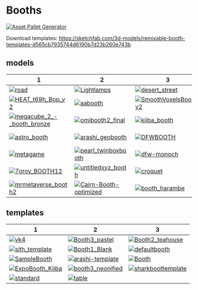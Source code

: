 # Booths

[![Asset Pallet Generator](https://github.com/neon-buidl/booths/actions/workflows/main.yml/badge.svg)](https://github.com/neon-buidl/booths/actions/workflows/main.yml)

Download templates: https://sketchfab.com/3d-models/remixable-booth-templates-d565cb7935744d6190b7d23b260e743b



 ## models


| 1 | 2 | 3 | 4 | 5 | 6 |
| --- | --- | --- | --- | --- | --- |
| [![road](models/environment/road.png)](models/environment/road.glb) | [![Lightlamps](models/environment/Lightlamps.png)](models/environment/Lightlamps.glb) | [![desert_street](models/environment/desert_street.png)](models/environment/desert_street.glb) | [![template_booth](models/booths/opti/template_booth.png)](models/booths/opti/template_booth.glb) | [![phetta_booth](models/booths/opti/phetta_booth.png)](models/booths/opti/phetta_booth.glb) | [![M3TV_stage](models/booths/opti/M3TV_stage.png)](models/booths/opti/M3TV_stage.glb) |
| [![HEAT_t69h_Bop_v2](models/booths/opti/HEAT_t69h_Bop_v2.png)](models/booths/opti/HEAT_t69h_Bop_v2.glb) | [![aabooth](models/booths/opti/aabooth.png)](models/booths/opti/aabooth.glb) | [![SmoothVoxelsBooth_v2](models/booths/opti/SmoothVoxelsBooth_v2.png)](models/booths/opti/SmoothVoxelsBooth_v2.glb) | [![pearlhyacinth_neonboothfinaltwin](models/booths/opti/pearlhyacinth_neonboothfinaltwin.png)](models/booths/opti/pearlhyacinth_neonboothfinaltwin.glb) | [![wiredspace](models/booths/opti/wiredspace.png)](models/booths/opti/wiredspace.glb) | [![Animated_Boomboxhead2](models/booths/opti/Animated_Boomboxhead2.png)](models/booths/opti/Animated_Boomboxhead2.glb) |
| [![megacube_2_-_booth_bronze](models/booths/opti/megacube_2_-_booth_bronze.png)](models/booths/opti/megacube_2_-_booth_bronze.glb) | [![omibooth2_final](models/booths/opti/omibooth2_final.png)](models/booths/opti/omibooth2_final.glb) | [![kiiba_booth](models/booths/opti/kiiba_booth.png)](models/booths/opti/kiiba_booth.glb) | [![uncannybooth](models/booths/opti/uncannybooth.png)](models/booths/opti/uncannybooth.glb) | [![HEAT_Booth2_Final-v2](models/booths/opti/HEAT_Booth2_Final-v2.png)](models/booths/opti/HEAT_Booth2_Final-v2.glb) | [![memory_booth](models/booths/opti/memory_booth.png)](models/booths/opti/memory_booth.glb) |
| [![astro_booth](models/booths/opti/astro_booth.png)](models/booths/opti/astro_booth.glb) | [![arashi_geobooth](models/booths/opti/arashi_geobooth.png)](models/booths/opti/arashi_geobooth.glb) | [![DFWBOOTH](models/booths/opti/DFWBOOTH.png)](models/booths/opti/DFWBOOTH.glb) | [![acandar_booth-v1](models/booths/opti/acandar_booth-v1.png)](models/booths/opti/acandar_booth-v1.glb) | [![dfw-emy](models/booths/opti/dfw-emy.png)](models/booths/opti/dfw-emy.glb) | [![HEAT_t69h_explaining_final](models/booths/opti/HEAT_t69h_explaining_final.png)](models/booths/opti/HEAT_t69h_explaining_final.glb) |
| [![metagame](models/booths/opti/metagame.png)](models/booths/opti/metagame.glb) | [![pearl_twinboxbooth](models/booths/opti/pearl_twinboxbooth.png)](models/booths/opti/pearl_twinboxbooth.glb) | [![dfw-monoch](models/booths/opti/dfw-monoch.png)](models/booths/opti/dfw-monoch.glb) | [![Tubbycats_booth-v2](models/booths/opti/Tubbycats_booth-v2.png)](models/booths/opti/Tubbycats_booth-v2.glb) | [![HEAT_Booth1_Final-v1](models/booths/opti/HEAT_Booth1_Final-v1.png)](models/booths/opti/HEAT_Booth1_Final-v1.glb) | [![HEAT_Smac_Dance1_Final](models/booths/opti/HEAT_Smac_Dance1_Final.png)](models/booths/opti/HEAT_Smac_Dance1_Final.glb) |
| [![7oroy_BOOTH12](models/booths/opti/7oroy_BOOTH12.png)](models/booths/opti/7oroy_BOOTH12.glb) | [![untitledxyz_booth](models/booths/opti/untitledxyz_booth.png)](models/booths/opti/untitledxyz_booth.glb) | [![croquet](models/booths/opti/croquet.png)](models/booths/opti/croquet.glb) | [![WRG_M3-NeonB-VirtConf_Booth_simplygon](models/booths/opti/WRG_M3-NeonB-VirtConf_Booth_simplygon.png)](models/booths/opti/WRG_M3-NeonB-VirtConf_Booth_simplygon.glb) | [![cryptoavatars_Booth](models/booths/opti/cryptoavatars_Booth.png)](models/booths/opti/cryptoavatars_Booth.glb) | [![3ov_booth](models/booths/opti/3ov_booth.png)](models/booths/opti/3ov_booth.glb) |
| [![mrmetaverse_booth2](models/booths/opti/mrmetaverse_booth2.png)](models/booths/opti/mrmetaverse_booth2.glb) | [![Cairn-Booth-optimized](models/booths/opti/Cairn-Booth-optimized.png)](models/booths/opti/Cairn-Booth-optimized.glb) | [![booth_harambe](models/booths/opti/booth_harambe.png)](models/booths/opti/booth_harambe.glb) | [![magickbooth](models/booths/opti/magickbooth.png)](models/booths/opti/magickbooth.glb) | [![MF_booth-v1](models/booths/opti/MF_booth-v1.png)](models/booths/opti/MF_booth-v1.glb) |
 ## templates


| 1 | 2 | 3 |
| --- | --- | --- |
| [![vk4](templates/vk4.png)](templates/vk4.glb) | [![Booth3_pastel](templates/Booth3_pastel.png)](templates/Booth3_pastel.glb) | [![Booth2_teahouse](templates/Booth2_teahouse.png)](templates/Booth2_teahouse.glb) |
| [![sith_template](templates/sith_template.png)](templates/sith_template.glb) | [![Booth1_Blank](templates/Booth1_Blank.png)](templates/Booth1_Blank.glb) | [![defaultbooth](templates/defaultbooth.png)](templates/defaultbooth.glb) |
| [![SampleBooth](templates/SampleBooth.png)](templates/SampleBooth.glb) | [![arashi-template](templates/arashi-template.png)](templates/arashi-template.glb) | [![Booth](templates/Booth.png)](templates/Booth.glb) |
| [![ExpoBooth_Kiiba](templates/ExpoBooth_Kiiba.png)](templates/ExpoBooth_Kiiba.glb) | [![booth3_neonified](templates/booth3_neonified.png)](templates/booth3_neonified.glb) | [![sharkboottemplate](templates/sharkboottemplate.png)](templates/sharkboottemplate.glb) |
| [![standard](templates/standard.png)](templates/standard.glb) | [![table](templates/table.png)](templates/table.glb) |
